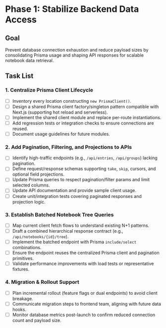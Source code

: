 # Phase 1: Stabilize Backend Data Access

## Goal
Prevent database connection exhaustion and reduce payload sizes by consolidating Prisma usage and shaping API responses for scalable notebook data retrieval.

## Task List

### 1. Centralize Prisma Client Lifecycle
- [ ] Inventory every location constructing `new PrismaClient()`.
- [ ] Design a shared Prisma client factory/singleton pattern compatible with Next.js (supporting hot reload and serverless).
- [ ] Implement the shared client module and replace per-route instantiations.
- [ ] Add regression tests or integration checks to ensure connections are reused.
- [ ] Document usage guidelines for future modules.

### 2. Add Pagination, Filtering, and Projections to APIs
- [ ] Identify high-traffic endpoints (e.g., `/api/entries`, `/api/groups`) lacking pagination.
- [ ] Define request/response schemas supporting `take`, `skip`, cursors, and optional field projections.
- [ ] Update Prisma queries to respect pagination/filter params and limit selected columns.
- [ ] Update API documentation and provide sample client usage.
- [ ] Create unit/integration tests covering paginated responses and projection logic.

### 3. Establish Batched Notebook Tree Queries
- [ ] Map current client fetch flows to understand existing N+1 patterns.
- [ ] Draft a combined hierarchical response contract (e.g., `/api/notebooks/{id}/tree`).
- [ ] Implement the batched endpoint with Prisma `include/select` combinations.
- [ ] Ensure the endpoint reuses the centralized Prisma client and pagination primitives.
- [ ] Validate performance improvements with load tests or representative fixtures.

### 4. Migration & Rollout Support
- [ ] Plan incremental rollout (feature flags or dual endpoints) to avoid client breakage.
- [ ] Communicate migration steps to frontend team, aligning with future data hooks.
- [ ] Monitor database metrics post-launch to confirm reduced connection count and payload size.
